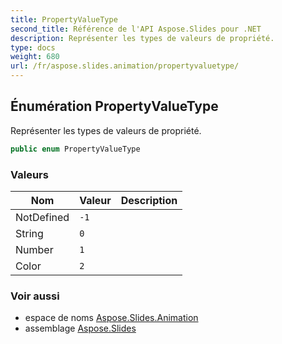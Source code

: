 ```yaml
---
title: PropertyValueType
second_title: Référence de l'API Aspose.Slides pour .NET
description: Représenter les types de valeurs de propriété.
type: docs
weight: 680
url: /fr/aspose.slides.animation/propertyvaluetype/
---
```


## Énumération PropertyValueType

Représenter les types de valeurs de propriété.

```csharp
public enum PropertyValueType
```

### Valeurs

| Nom | Valeur | Description |
| --- | --- | --- |
| NotDefined | `-1` |  |
| String | `0` |  |
| Number | `1` |  |
| Color | `2` |  |

### Voir aussi

* espace de noms [Aspose.Slides.Animation](../../aspose.slides.animation)
* assemblage [Aspose.Slides](../../)

<!-- NE PAS ÉDITER : généré par xmldocmd pour Aspose.Slides.dll -->